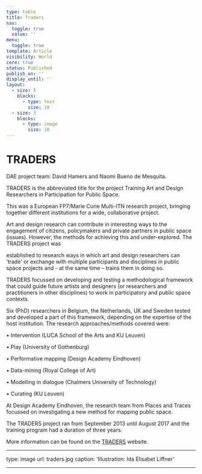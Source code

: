```yaml
---
type: table
title: Traders
nav:
  toggle: true
  value: ''
menu:
  toggle: true
template: Article
visibility: World
core: true
status: Published
publish_on: ''
display_until: ''
layout:
  - size: 5
    blocks:
      - type: text
        size: 10
  - size: 3
    blocks:
      - type: image
        size: 10
---
```


# TRADERS
DAE project team: David Hamers and Naomi Bueno de Mesquita.

TRADERS is the abbreviated title for the project Training Art and Design Researchers in Participation for Public Space.

This was a European FP7/Marie Curie Multi-ITN research project, bringing together different institutions for a wide, collaborative project.

Art and design research can contribute in interesting ways to the engagement of citizens, policymakers and private partners in public space (issues). However, the methods for achieving this and under-explored. The TRADERS project was

established to research ways in which art and design researchers can ‘trade' or exchange with multiple participants and disciplines in public space projects and - at the same time – trains them in doing so.

TRADERS focussed on developing and testing a methodological framework that could guide future artists and designers (or researchers and practitioners in other disciplines) to work in participatory and public space contexts.

Six (PhD) researchers in Belgium, the Netherlands, UK and Sweden tested and developed a part of this framework, depending on the expertise of the host institution. The research approaches/methods covered were:

• Intervention (LUCA School of the Arts and KU Leuven)

• Play (University of Gothenburg)

• Performative mapping (Design Academy Eindhoven)

• Data-mining (Royal College of Art)

• Modelling in dialogue (Chalmers University of Technology)

• Curating (KU Leuven)

At Design Academy Eindhoven, the research team from Places and Traces focussed on investigating a new method for mapping public space.

The TRADERS project ran from September 2013 until August 2017 and the training program had a duration of three years.

More information can be found on the [TRADERS](http://tr-aders.eu) website.

---

type: image
url: traders.jpg
caption: 'Illustration: Ida Elisabet Liffner'

---
